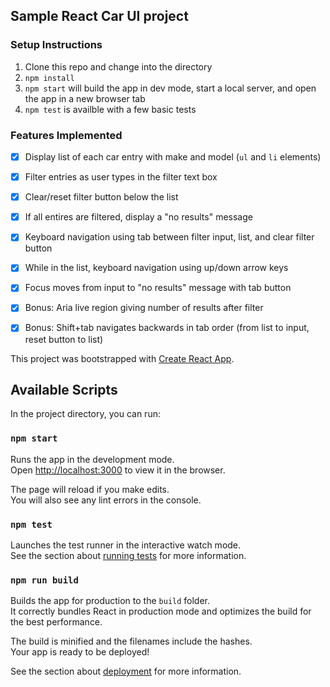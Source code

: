 ## Sample React Car UI project

### Setup Instructions
1. Clone this repo and change into the directory
2. `npm install`
3. `npm start` will build the app in dev mode, start a local server, and open the app in a new browser tab
3. `npm test` is availble with a few basic tests

### Features Implemented
- [x] Display list of each car entry with make and model (`ul` and `li` elements)
- [x] Filter entries as user types in the filter text box
- [x] Clear/reset filter button below the list
- [x] If all entires are filtered, display a "no results" message
- [x] Keyboard navigation using tab between filter input, list, and clear filter button
- [x] While in the list, keyboard navigation using up/down arrow keys
- [x] Focus moves from input to "no results" message with tab button
- [x] Bonus: Aria live region giving number of results after filter
- [x] Bonus: Shift+tab navigates backwards in tab order (from list to input, reset button to list)


This project was bootstrapped with [Create React App](https://github.com/facebook/create-react-app).

## Available Scripts

In the project directory, you can run:

### `npm start`

Runs the app in the development mode.<br />
Open [http://localhost:3000](http://localhost:3000) to view it in the browser.

The page will reload if you make edits.<br />
You will also see any lint errors in the console.

### `npm test`

Launches the test runner in the interactive watch mode.<br />
See the section about [running tests](https://facebook.github.io/create-react-app/docs/running-tests) for more information.

### `npm run build`

Builds the app for production to the `build` folder.<br />
It correctly bundles React in production mode and optimizes the build for the best performance.

The build is minified and the filenames include the hashes.<br />
Your app is ready to be deployed!

See the section about [deployment](https://facebook.github.io/create-react-app/docs/deployment) for more information.
